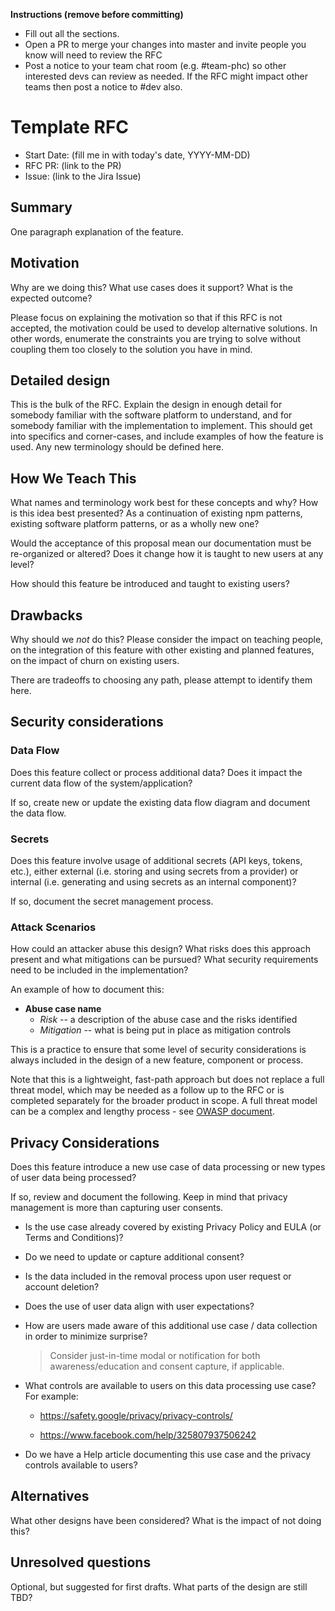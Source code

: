**Instructions (remove before committing)**

-   Fill out all the sections.
-   Open a PR to merge your changes into master and invite people you know will
    need to review the RFC
-   Post a notice to your team chat room (e.g. #team-phc) so other interested
    devs can review as needed. If the RFC might impact other teams then post a
    notice to #dev also.

# Template RFC <Replace with RFC title>

-   Start Date: (fill me in with today's date, YYYY-MM-DD)
-   RFC PR: (link to the PR)
-   Issue: (link to the Jira Issue)

## Summary

One paragraph explanation of the feature.

## Motivation

Why are we doing this? What use cases does it support? What is the expected
outcome?

Please focus on explaining the motivation so that if this RFC is not accepted,
the motivation could be used to develop alternative solutions. In other words,
enumerate the constraints you are trying to solve without coupling them too
closely to the solution you have in mind.

## Detailed design

This is the bulk of the RFC. Explain the design in enough detail for somebody
familiar with the software platform to understand, and for somebody familiar
with the implementation to implement. This should get into specifics and
corner-cases, and include examples of how the feature is used. Any new
terminology should be defined here.

## How We Teach This

What names and terminology work best for these concepts and why? How is this
idea best presented? As a continuation of existing npm patterns, existing
software platform patterns, or as a wholly new one?

Would the acceptance of this proposal mean our documentation must be
re-organized or altered? Does it change how it is taught to new users at any
level?

How should this feature be introduced and taught to existing users?

## Drawbacks

Why should we _not_ do this? Please consider the impact on teaching people, on
the integration of this feature with other existing and planned features, on the
impact of churn on existing users.

There are tradeoffs to choosing any path, please attempt to identify them here.

## Security considerations

### Data Flow

Does this feature collect or process additional data? Does it impact the current
data flow of the system/application?

If so, create new or update the existing data flow diagram and document the
data flow.

### Secrets

Does this feature involve usage of additional secrets (API keys, tokens, etc.),
either external (i.e. storing and using secrets from a provider) or internal
(i.e. generating and using secrets as an internal component)?

If so, document the secret management process.

### Attack Scenarios

How could an attacker abuse this design? What risks does this approach present
and what mitigations can be pursued? What security requirements need to be
included in the implementation?

An example of how to document this:

- **Abuse case name**
  - _Risk_ -- a description of the abuse case and the risks identified
  - _Mitigation_ -- what is being put in place as mitigation controls

This is a practice to ensure that some level of security considerations is
always included in the design of a new feature, component or process.

Note that this is a lightweight, fast-path approach but does not replace a full
threat model, which may be needed as a follow up to the RFC or is completed
separately for the broader product in scope. A full threat model can be a
complex and lengthy process - see
[OWASP document](https://www.owasp.org/index.php/Application_Threat_Modeling).

## Privacy Considerations

Does this feature introduce a new use case of data processing or new types of
user data being processed?

If so, review and document the following. Keep in mind that privacy management
is more than capturing user consents.

- Is the use case already covered by existing Privacy Policy and EULA (or Terms
  and Conditions)?

- Do we need to update or capture additional consent?

- Is the data included in the removal process upon user request or account
  deletion?

- Does the use of user data align with user expectations?

- How are users made aware of this additional use case / data collection in
  order to minimize surprise?

  > Consider just-in-time modal or notification for both awareness/education and
  > consent capture, if applicable.

- What controls are available to users on this data processing use case?
  For example:
  
  - <https://safety.google/privacy/privacy-controls/>

  - <https://www.facebook.com/help/325807937506242>

- Do we have a Help article documenting this use case and the privacy controls
  available to users?

## Alternatives

What other designs have been considered? What is the impact of not doing this?

## Unresolved questions

Optional, but suggested for first drafts. What parts of the design are still
TBD?
